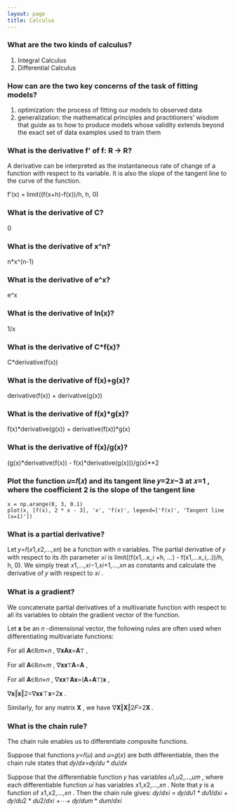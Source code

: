 ```yaml
---
layout: page
title: Calculus
---
```


### What are the two kinds of calculus?
1. Integral Calculus
1. Differential Calculus

### How can are the two key concerns of the task of fitting models?
1. optimization: the process of fitting our models to observed data
1. generalization: the mathematical principles and practitioners’ wisdom that guide as to how to produce models whose validity extends beyond the exact set of data examples used to train them

### What is the derivative f' of f: R -> R?
A derivative can be interpreted as the instantaneous rate of change of a function with respect to its variable. It is also the slope of the tangent line to the curve of the function.

f'(x) = limit((f(x+h)-f(x))/h, h, 0)

### What is the derivative of C?
0

### What is the derivative of x^n?
n*x^(n-1)

### What is the derivative of e^x?
e^x

### What is the derivative of ln(x)?
1/x

### What is the derivative of C*f(x)?
C*derivative(f(x))

### What is the derivative of f(x)+g(x)?
derivative(f(x)) + derivative(g(x))

### What is the derivative of f(x)*g(x)?
f(x)*derivative(g(x)) + derivative(f(x))*g(x)

### What is the derivative of f(x)/g(x)?
(g(x)*derivative(f(x)) - f(x)*derivative(g(x)))/g(x)**2

### Plot the function  𝑢=𝑓(𝑥)  and its tangent line  𝑦=2𝑥−3  at  𝑥=1 , where the coefficient  2  is the slope of the tangent line
```
x = np.arange(0, 3, 0.1)
plot(x, [f(x), 2 * x - 3], 'x', 'f(x)', legend=['f(x)', 'Tangent line (x=1)'])
```

### What is a partial derivative?
Let  𝑦=𝑓(𝑥1,𝑥2,…,𝑥𝑛)  be a function with  𝑛  variables. The partial derivative of  𝑦  with respect to its  𝑖th  parameter  𝑥𝑖  is limit((f(x1,..x_i +h, ...) - f(x1,...x_i,..))/h, h, 0). We simply treat  𝑥1,…,𝑥𝑖−1,𝑥𝑖+1,…,𝑥𝑛  as constants and calculate the derivative of  𝑦  with respect to  𝑥𝑖 .

### What is a gradient?
We concatenate partial derivatives of a multivariate function with respect to all its variables to obtain the gradient vector of the function.

Let  𝐱  be an  𝑛 -dimensional vector, the following rules are often used when differentiating multivariate functions:

For all  𝐀∈ℝ𝑚×𝑛 ,  ∇𝐱𝐀𝐱=𝐀⊤ ,

For all  𝐀∈ℝ𝑛×𝑚 ,  ∇𝐱𝐱⊤𝐀=𝐀 ,

For all  𝐀∈ℝ𝑛×𝑛 ,  ∇𝐱𝐱⊤𝐀𝐱=(𝐀+𝐀⊤)𝐱 ,

∇𝐱‖𝐱‖2=∇𝐱𝐱⊤𝐱=2𝐱 .

Similarly, for any matrix  𝐗 , we have  ∇𝐗‖𝐗‖2𝐹=2𝐗 .

### What is the chain rule?
The chain rule enables us to differentiate composite functions.

Suppose that functions  𝑦=𝑓(𝑢)  and  𝑢=𝑔(𝑥)  are both differentiable, then the chain rule states that 𝑑𝑦/𝑑𝑥=𝑑𝑦/𝑑𝑢 * 𝑑𝑢/𝑑𝑥

Suppose that the differentiable function  𝑦  has variables  𝑢1,𝑢2,…,𝑢𝑚 , where each differentiable function  𝑢𝑖  has variables  𝑥1,𝑥2,…,𝑥𝑛 . Note that  𝑦  is a function of  𝑥1,𝑥2,…,𝑥𝑛 . Then the chain rule gives: 𝑑𝑦/𝑑𝑥𝑖 = 𝑑𝑦/𝑑𝑢1 * 𝑑𝑢1/𝑑𝑥𝑖 + 𝑑𝑦/𝑑𝑢2 * 𝑑𝑢2/𝑑𝑥𝑖 +⋯+ 𝑑𝑦/𝑑𝑢𝑚 * 𝑑𝑢𝑚/𝑑𝑥𝑖